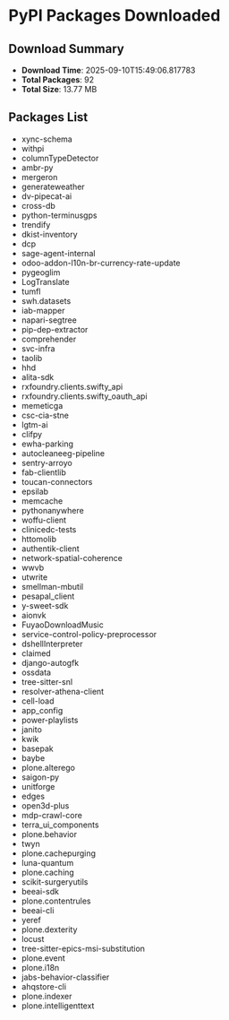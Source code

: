 # PyPI Packages Downloaded

## Download Summary
- **Download Time**: 2025-09-10T15:49:06.817783
- **Total Packages**: 92
- **Total Size**: 13.77 MB

## Packages List
- xync-schema
- withpi
- columnTypeDetector
- ambr-py
- mergeron
- generateweather
- dv-pipecat-ai
- cross-db
- python-terminusgps
- trendify
- dkist-inventory
- dcp
- sage-agent-internal
- odoo-addon-l10n-br-currency-rate-update
- pygeoglim
- LogTranslate
- tumfl
- swh.datasets
- iab-mapper
- napari-segtree
- pip-dep-extractor
- comprehender
- svc-infra
- taolib
- hhd
- alita-sdk
- rxfoundry.clients.swifty_api
- rxfoundry.clients.swifty_oauth_api
- memeticga
- csc-cia-stne
- lgtm-ai
- clifpy
- ewha-parking
- autocleaneeg-pipeline
- sentry-arroyo
- fab-clientlib
- toucan-connectors
- epsilab
- memcache
- pythonanywhere
- woffu-client
- clinicedc-tests
- httomolib
- authentik-client
- network-spatial-coherence
- wwvb
- utwrite
- smellman-mbutil
- pesapal_client
- y-sweet-sdk
- aionvk
- FuyaoDownloadMusic
- service-control-policy-preprocessor
- dshellInterpreter
- claimed
- django-autogfk
- ossdata
- tree-sitter-snl
- resolver-athena-client
- cell-load
- app_config
- power-playlists
- janito
- kwik
- basepak
- baybe
- plone.alterego
- saigon-py
- unitforge
- edges
- open3d-plus
- mdp-crawl-core
- terra_ui_components
- plone.behavior
- twyn
- plone.cachepurging
- luna-quantum
- plone.caching
- scikit-surgeryutils
- beeai-sdk
- plone.contentrules
- beeai-cli
- yeref
- plone.dexterity
- locust
- tree-sitter-epics-msi-substitution
- plone.event
- plone.i18n
- jabs-behavior-classifier
- ahqstore-cli
- plone.indexer
- plone.intelligenttext
